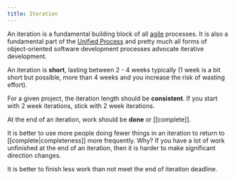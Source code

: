 ```yaml
---
title: Iteration
---
```

An iteration is a fundamental building block of all [agile](http://agilemanifesto.org/) processes. It is also a fundamental part of the [Unified Process](http://en.wikipedia.org/wiki/Rational_Unified_Process) and pretty much all forms of object-oriented software development processes advocate iterative development.

An iteration is **short**, lasting between 2 - 4 weeks typically (1 week is a bit short but possible, more than 4 weeks and you increase the risk of wasting effort).

For a given project, the iteration length should be **consistent**. If you start with 2 week iterations, stick with 2 week iterations.

At the end of an iteration, work should be **done** or [[complete]].

It is better to use more people doing fewer things in an iteration to return to [[complete|completeness]] more frequently. Why? If you have a lot of work unfinished at the end of an iteration, then it is harder to make significant direction changes.

It is better to finish less work than not meet the end of iteration deadline.

